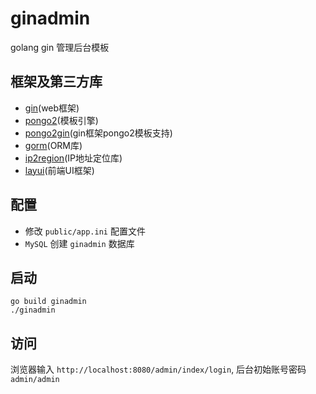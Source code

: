 # ginadmin
golang gin 管理后台模板

## 框架及第三方库
* [gin](https://github.com/gin-gonic/gin)(web框架)
* [pongo2](https://github.com/flosch/pongo2)(模板引擎)
* [pongo2gin](https://gitlab.com/go-box/pongo2gin)(gin框架pongo2模板支持)
* [gorm](https://gorm.io/)(ORM库)
* [ip2region](https://github.com/lionsoul2014/ip2region)(IP地址定位库)
* [layui](https://www.layui.com/)(前端UI框架)

## 配置
* 修改 `public/app.ini` 配置文件
* `MySQL` 创建 `ginadmin` 数据库

## 启动
```shell
go build ginadmin
./ginadmin
```

## 访问
浏览器输入 `http://localhost:8080/admin/index/login`, 后台初始账号密码 `admin/admin`
